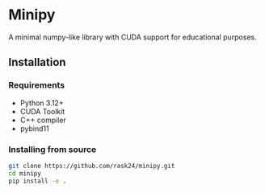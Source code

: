 # Minipy

A minimal numpy-like library with CUDA support for educational purposes.

## Installation

### Requirements

- Python 3.12+
- CUDA Toolkit
- C++ compiler
- pybind11

### Installing from source

```bash
git clone https://github.com/rask24/minipy.git
cd minipy
pip install -e .
```
